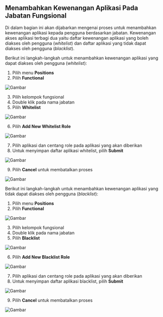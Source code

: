 ## **Menambahkan Kewenangan Aplikasi Pada Jabatan Fungsional**

Di dalam bagian ini akan dijabarkan mengenai proses untuk menambahkan kewenangan aplikasi kepada pengguna berdasarkan 
jabatan. Kewenangan akses aplikasi terbagi dua yaitu daftar kewenangan aplikasi yang boleh diakses oleh pengguna 
(*whitelist*) dan daftar aplikasi yang tidak dapat diakses oleh pengguna (*blacklist*).

Berikut ini langkah-langkah untuk menambahkan kewenangan aplikasi yang dapat diakses oleh pengguna (*whitelist*):

1. Pilih menu **Positions**
2. Pilih **Functional**

![Gambar](_screenshot/.png/?sanitize=true)

3. Pilih kelompok fungsional
4. Double klik pada nama jabatan
5. Pilih **Whitelist**

![Gambar](_screenshot/.png/?sanitize=true)

6. Pilih **Add New Whitelist Role**

![Gambar](_screenshot/.png/?sanitize=true)

7. Pilih aplikasi dan centang role pada aplikasi yang akan diberikan
8. Untuk menyimpan daftar aplikasi whitelist, pilih **Submit**

![Gambar](_screenshot/.png/?sanitize=true)

9. Pilih **Cancel** untuk membatalkan proses

![Gambar](_screenshot/.png/?sanitize=true)

Berikut ini langkah-langkah untuk menambahkan kewenangan aplikasi yang tidak dapat diakses oleh pengguna (*blacklist*):

1. Pilih menu **Positions**
2. Pilih **Functional**

![Gambar](_screenshot/.png/?sanitize=true)

3. Pilih kelompok fungsional
4. Double klik pada nama jabatan
5. Pilih **Blacklist**

![Gambar](_screenshot/.png/?sanitize=true)

6. Pilih **Add New Blacklist Role**

![Gambar](_screenshot/.png/?sanitize=true)

7. Pilih aplikasi dan centang role pada aplikasi yang akan diberikan
8. Untuk menyimpan daftar aplikasi blacklist, pilih **Submit**

![Gambar](_screenshot/.png/?sanitize=true)

9. Pilih **Cancel** untuk membatalkan proses

![Gambar](_screenshot/.png/?sanitize=true)